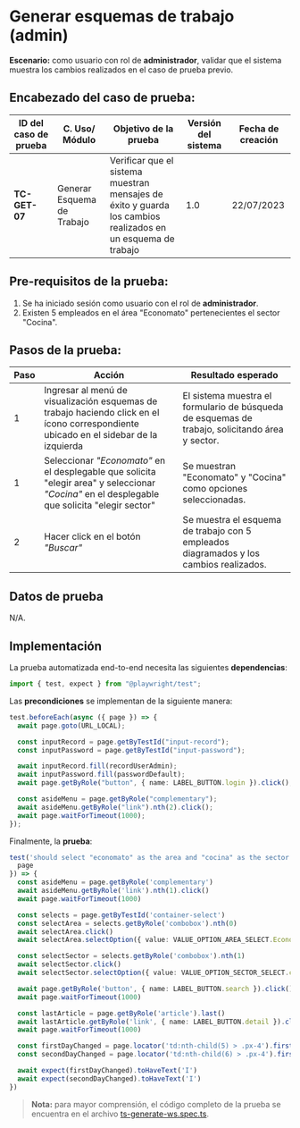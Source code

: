 # Generar esquemas de trabajo (admin)

**Escenario:** como usuario con rol de **administrador**, validar que el sistema muestra los cambios realizados en el caso de prueba previo.

## Encabezado del caso de prueba:

| ID del caso de prueba | C. Uso/ Módulo | Objetivo de la prueba                                                                        | Versión del sistema | Fecha de creación |
| --------------------- | -------------- | -------------------------------------------------------------------------------------------- | ------------------- | ----------------- |
| **TC-GET-07**          | Generar Esquema de Trabajo | Verificar que el sistema muestran mensajes de éxito y guarda los cambios realizados en un esquema de trabajo | 1.0                 | 22/07/2023        |

## Pre-requisitos de la prueba:

1. Se ha iniciado sesión como usuario con el rol de **administrador**.
2. Existen 5 empleados en el área "Economato" pertenecientes el sector "Cocina".

## Pasos de la prueba:

| Paso | Acción                                                                 | Resultado esperado                                                                                                                                                               |
| ---- | ---------------------------------------------------------------------- | -------------------------------------------------------------------------------------------------------------------------------------------------------------------------------- |
| 1 | Ingresar al menú de visualización esquemas de trabajo haciendo click en el ícono correspondiente ubicado en el sidebar de la izquierda | El sistema muestra el formulario de búsqueda de esquemas de trabajo, solicitando área y sector. | 
| 1    | Seleccionar _"Economato"_ en el desplegable que solicita "elegir area" y seleccionar _"Cocina"_ en el desplegable que solicita "elegir sector" | Se muestran "Economato" y "Cocina" como opciones seleccionadas.|
| 2    | Hacer click en el botón _"Buscar"_ | Se muestra el esquema de trabajo con 5 empleados diagramados y los cambios realizados. |

## Datos de prueba

N/A.

## Implementación

La prueba automatizada end-to-end necesita las siguientes **dependencias**:

```typescript
import { test, expect } from "@playwright/test";
```

Las **precondiciones** se implementan de la siguiente manera:

```typescript
test.beforeEach(async ({ page }) => {
  await page.goto(URL_LOCAL);

  const inputRecord = page.getByTestId("input-record");
  const inputPassword = page.getByTestId("input-password");

  await inputRecord.fill(recordUserAdmin);
  await inputPassword.fill(passwordDefault);
  await page.getByRole("button", { name: LABEL_BUTTON.login }).click();

  const asideMenu = page.getByRole("complementary");
  await asideMenu.getByRole("link").nth(2).click();
  await page.waitForTimeout(1000);
});
```

Finalmente, la **prueba**:

```typescript
test('should select "economato" as the area and "cocina" as the sector and show last change(previous test)', async ({
  page
}) => {
  const asideMenu = page.getByRole('complementary')
  await asideMenu.getByRole('link').nth(1).click()
  await page.waitForTimeout(1000)

  const selects = page.getByTestId('container-select')
  const selectArea = selects.getByRole('combobox').nth(0)
  await selectArea.click()
  await selectArea.selectOption({ value: VALUE_OPTION_AREA_SELECT.Economato })

  const selectSector = selects.getByRole('combobox').nth(1)
  await selectSector.click()
  await selectSector.selectOption({ value: VALUE_OPTION_SECTOR_SELECT.cocina })

  await page.getByRole('button', { name: LABEL_BUTTON.search }).click()
  await page.waitForTimeout(1000)

  const lastArticle = page.getByRole('article').last()
  await lastArticle.getByRole('link', { name: LABEL_BUTTON.detail }).click()
  await page.waitForTimeout(1000)

  const firstDayChanged = page.locator('td:nth-child(5) > .px-4').first()
  const secondDayChanged = page.locator('td:nth-child(6) > .px-4').first()

  await expect(firstDayChanged).toHaveText('I')
  await expect(secondDayChanged).toHaveText('I')
})
```

> **Nota:** para mayor comprensión, el código completo de la prueba se encuentra en el archivo [ts-generate-ws.spec.ts]().
